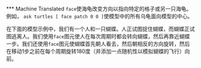 ﻿*** Machine Translated
`face`使海龟改变方向以指向特定的格子或另一只海龟。例如， `ask turtles [ face patch 0 0 ]`使模型中的所有乌龟面向模型的中心。

在下面的模型示例中，我们有一个人和一只蝴蝶。人正试图捉住蝴蝶，而蝴蝶正试图逃离人。我们使用`face`图元使人在每次周期时都会转向蝴蝶，然后再靠近蝴蝶一步。我们还使用`face`图元使蝴蝶首先朝人看去，然后朝相反的方向旋转，然后在移动1步之前在每个周期旋转180度（并添加一点随机性以模拟蝴蝶的飞行）向前。